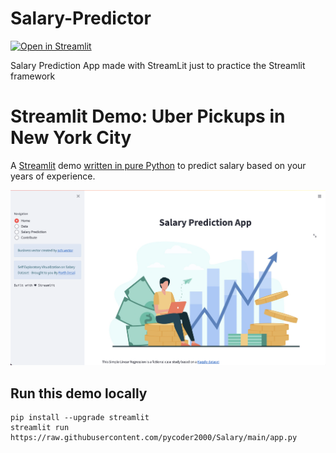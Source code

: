 # Salary-Predictor

[![Open in Streamlit](https://static.streamlit.io/badges/streamlit_badge_black_white.svg)](https://salary-predictor-stream.herokuapp.com/)

Salary Prediction App made with StreamLit just to practice the Streamlit framework

# Streamlit Demo: Uber Pickups in New York City
A [Streamlit](https://streamlit.io) demo [written in pure Python](https://github.com/pycoder2000/Salary/blob/main/app.py) to predict salary based on your years of experience.

![Final App Animation](./images/Screenshot.png "Website demo")

## Run this demo locally
```
pip install --upgrade streamlit
streamlit run https://raw.githubusercontent.com/pycoder2000/Salary/main/app.py
```